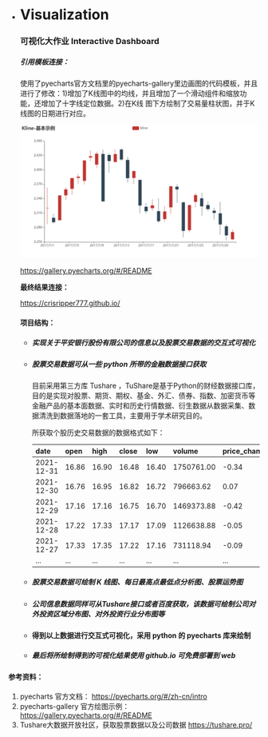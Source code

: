 - # Visualization

  ### 可视化大作业 Interactive Dashboard

  ##### 引用模板连接：

  使用了pyecharts官方文档里的pyecharts-gallery里边画图的代码模板，并且进行了修改：1)增加了K线图中的均线，并且增加了一个滑动组件和缩放功能，还增加了十字线定位数据。2)在K线   图下方绘制了交易量柱状图，并于K线图的日期进行对应。

  ![img](image/示例.png)

  https://gallery.pyecharts.org/#/README

  **最终结果连接：**

  https://crisripper777.github.io/

  #### 项目结构：

  - ##### 实现关于平安银行股份有限公司的信息以及股票交易数据的交互式可视化

  - ##### 股票交易数据可从一些 python 所带的金融数据接口获取

    目前采用第三方库 Tushare ，TuShare是基于Python的财经数据接口库，目的是实现对股票、期货、期权、基金、外汇、债券、指数、加密货币等金融产品的基本面数据、实时和历史行情数据、衍生数据从数据采集、数据清洗到数据落地的一套工具，主要用于学术研究目的。

    所获取个股历史交易数据的数据格式如下：

    | **date**   | **open** | **high** | **close** | **low** | **volume** | **price_change** | **p_change** | **ma5** | **ma10** | **ma20** | **v_ma5**  | **v_ma10** | **v_ma20** | **turnover** |
    | ---------- | -------- | -------- | --------- | ------- | ---------- | ---------------- | ------------ | ------- | -------- | -------- | ---------- | ---------- | ---------- | ------------ |
    | 2021-12-31 | 16.86    | 16.90    | 16.48     | 16.40   | 1750761.00 | -0.34            | -2.02        | 16.888  | 17.157   | 17.619   | 1174911.26 | 1003948.07 | 1159757.44 | 0.90         |
    | 2021-12-30 | 16.76    | 16.95    | 16.82     | 16.72   | 796663.62  | 0.07             | 0.42         | 17.054  | 17.266   | 17.677   | 922409.36  | 889108.94  | 1107599.38 | 0.41         |
    | 2021-12-29 | 17.16    | 17.16    | 16.75     | 16.70   | 1469373.88 | -0.42            | -2.45        | 17.154  | 17.356   | 17.716   | 974991.81  | 891390.52  | 1117506.11 | 0.76         |
    | 2021-12-28 | 17.22    | 17.33    | 17.17     | 17.09   | 1126638.88 | -0.05            | -0.29        | 17.282  | 17.436   | 17.760   | 876502.58  | 873915.89  | 1079383.68 | 0.58         |
    | 2021-12-27 | 17.33    | 17.35    | 17.22     | 17.16   | 731118.94  | -0.09            | -0.52        | 17.366  | 17.477   | 17.774   | 829921.62  | 954972.90  | 1059732.54 | 0.38         |
    | ...        | ...      | ...      | ...       | ...     | ...        | ...              | ...          | ...     |          |          |            |            |            |              |

  - ##### 股票交易数据可绘制 K 线图、每日最高点最低点分析图、股票运势图

  - ##### 公司信息数据同样可从Tushare接口或者百度获取，该数据可绘制公司对外投资区域分布图、对外投资行业分布图等

  - **得到以上数据进行交互式可视化，采用 python 的 pyecharts 库来绘制**

  - ##### 最后将所绘制得到的可视化结果使用 github.io 可免费部署到 web 

#### 参考资料：

1) pyecharts 官方文档： https://pyecharts.org/#/zh-cn/intro
2) pyecharts-gallery 官方绘图示例： https://gallery.pyecharts.org/#/README
3) Tushare大数据开放社区，获取股票数据以及公司数据 https://tushare.pro/

 
